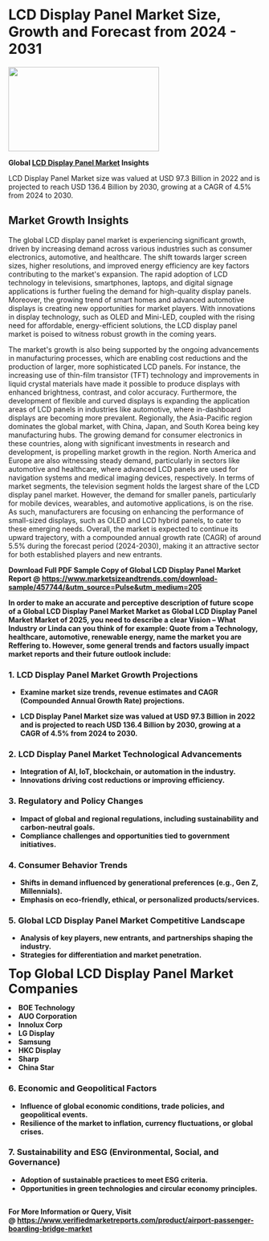 <H1>LCD Display Panel Market Size, Growth and Forecast from 2024 - 2031</H1><img class="aligncenter size-medium wp-image-584254" src="https://thirdeyenews.in/wp-content/uploads/2024/09/Global-Market-Research-300x168.jpeg" alt="" width="300" height="168" /><p><strong>Global&nbsp;<a href="https://www.marketsizeandtrends.com/download-sample/457744/&amp;utm_source=Pulse&amp;utm_medium=205">LCD Display Panel Market</a> Insights</strong></p><p>LCD Display Panel Market size was valued at USD 97.3 Billion in 2022 and is projected to reach USD 136.4 Billion by 2030, growing at a CAGR of 4.5% from 2024 to 2030.</p><p><h2>Market Growth Insights</h2> <p>The global LCD display panel market is experiencing significant growth, driven by increasing demand across various industries such as consumer electronics, automotive, and healthcare. The shift towards larger screen sizes, higher resolutions, and improved energy efficiency are key factors contributing to the market's expansion. The rapid adoption of LCD technology in televisions, smartphones, laptops, and digital signage applications is further fueling the demand for high-quality display panels. Moreover, the growing trend of smart homes and advanced automotive displays is creating new opportunities for market players. With innovations in display technology, such as OLED and Mini-LED, coupled with the rising need for affordable, energy-efficient solutions, the LCD display panel market is poised to witness robust growth in the coming years.</p> <p><strong></strong></p> <p>The market's growth is also being supported by the ongoing advancements in manufacturing processes, which are enabling cost reductions and the production of larger, more sophisticated LCD panels. For instance, the increasing use of thin-film transistor (TFT) technology and improvements in liquid crystal materials have made it possible to produce displays with enhanced brightness, contrast, and color accuracy. Furthermore, the development of flexible and curved displays is expanding the application areas of LCD panels in industries like automotive, where in-dashboard displays are becoming more prevalent. Regionally, the Asia-Pacific region dominates the global market, with China, Japan, and South Korea being key manufacturing hubs. The growing demand for consumer electronics in these countries, along with significant investments in research and development, is propelling market growth in the region. North America and Europe are also witnessing steady demand, particularly in sectors like automotive and healthcare, where advanced LCD panels are used for navigation systems and medical imaging devices, respectively. In terms of market segments, the television segment holds the largest share of the LCD display panel market. However, the demand for smaller panels, particularly for mobile devices, wearables, and automotive applications, is on the rise. As such, manufacturers are focusing on enhancing the performance of small-sized displays, such as OLED and LCD hybrid panels, to cater to these emerging needs. Overall, the market is expected to continue its upward trajectory, with a compounded annual growth rate (CAGR) of around 5.5% during the forecast period (2024-2030), making it an attractive sector for both established players and new entrants.</p> <p><strong></p><p><span class=""><strong>Download Full PDF Sample Copy of Global LCD Display Panel Market Report</strong> @ <a href="https://www.marketsizeandtrends.com/download-sample/457744/&amp;utm_source=Pulse&amp;utm_medium=205" target="_blank">https://www.marketsizeandtrends.com/download-sample/457744/&amp;utm_source=Pulse&amp;utm_medium=205</a></span></p><p>In order to make an accurate and perceptive description of future scope of a Global&nbsp;LCD Display Panel Market Market as Global&nbsp;LCD Display Panel Market Market of 2025, you need to describe a clear Vision &ndash; What Industry or Linda can you think of for example: Quote from a Technology, healthcare, automotive, renewable energy, name the market you are Reffering to. However, some general trends and factors usually impact market reports and their future outlook include:</p><h3>1.&nbsp;<strong>LCD Display Panel Market Growth Projections</strong></h3><ul><li>Examine market size trends, revenue estimates and CAGR (Compounded Annual Growth Rate) projections.</li><li><p>LCD Display Panel Market size was valued at USD 97.3 Billion in 2022 and is projected to reach USD 136.4 Billion by 2030, growing at a CAGR of 4.5% from 2024 to 2030.</p></li></ul><h3>2.&nbsp;<strong>LCD Display Panel Market Technological Advancements</strong></h3><ul><li>Integration of AI, IoT, blockchain, or automation in the industry.</li><li>Innovations driving cost reductions or improving efficiency.</li></ul><h3>3.&nbsp;<strong>Regulatory and Policy Changes</strong></h3><ul><li>Impact of global and regional regulations, including sustainability and carbon-neutral goals.</li><li>Compliance challenges and opportunities tied to government initiatives.</li></ul><h3>4.&nbsp;<strong>Consumer Behavior Trends</strong></h3><ul><li>Shifts in demand influenced by generational preferences (e.g., Gen Z, Millennials).</li><li>Emphasis on eco-friendly, ethical, or personalized products/services.</li></ul><h3>5.&nbsp;<strong>Global LCD Display Panel Market Competitive Landscape</strong></h3><ul><li>Analysis of key players, new entrants, and partnerships shaping the industry.</li><li>Strategies for differentiation and market penetration.</li></ul><p data-pm-slice="1 1 []"><span style="color: inherit; font-family: inherit; font-size: 25px;">Top Global LCD Display Panel Market Companies</span></p><div class="" data-test-id=""><p><li>BOE Technology</li><li> AUO Corporation</li><li> Innolux Corp</li><li> LG Display</li><li> Samsung</li><li> HKC Display</li><li> Sharp</li><li> China Star</li></p></div><h3>6.&nbsp;<strong>Economic and Geopolitical Factors</strong></h3><ul><li>Influence of global economic conditions, trade policies, and geopolitical events.</li><li>Resilience of the market to inflation, currency fluctuations, or global crises.</li></ul><h3>7.&nbsp;<strong>Sustainability and ESG (Environmental, Social, and Governance)</strong></h3><ul><li>Adoption of sustainable practices to meet ESG criteria.</li><li>Opportunities in green technologies and circular economy principles.</li></ul><h2><strong style="font-size: 14px;">For More Information or Query, Visit @&nbsp;</strong><a style="background-color: #ffffff; font-size: 14px;" href="https://www.marketsizeandtrends.com/report/lcd-display-panel-market/" target="_blank">https://www.verifiedmarketreports.com/product/airport-passenger-boarding-bridge-market</a></h2>
